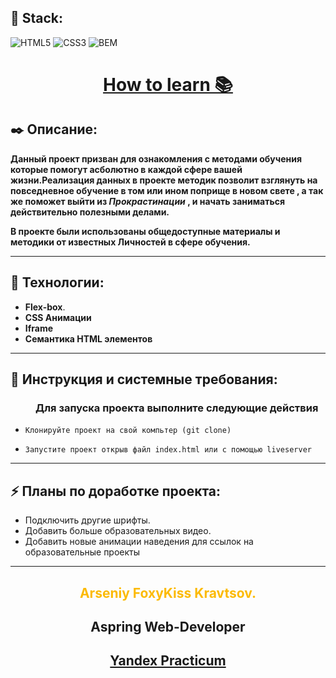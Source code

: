 **<h2>🚀 Stack:</h2>**

![HTML5](https://img.shields.io/badge/-HTML5-000?&logo=HTML5)
![CSS3](https://img.shields.io/badge/-CSS3-000?&logo=CSS3)
![BEM](https://img.shields.io/badge/-BEM-000?&logo=BEM)

 **<h1 align="center"><a href="https://foxykiss.github.io/How-to-learn/">How to learn 📚</a></h1>**

**<h2>✒️ Описание:</h2>**

**Данный проект призван для ознакомления с методами обучения которые помогут асболютно в каждой сфере вашей жизни.Реализация данных в проекте методик позволит взглянуть на повседневное обучение в том или ином поприще в новом свете , а так же поможет выйти из ***Прокрастинации*** , и начать заниматься действительно полезными делами.**

**В проекте были использованы общедоступные материалы и методики от известных Личностей в сфере обучения.**

---

**<h2>🔧 Технологии:</h2>**

- **Flex-box**.
- **CSS Анимации**
- **Iframe**
- **Семантика HTML элементов**

---

**<h2>📘 Инструкция и системные требования:</h2>**
  <h3 style="margin-left: 40px;">Для запуска проекта выполните следующие действия</h3>

-     Клонируйте проект на свой компьтер (git clone)
-     Запустите проект открыв файл index.html или с помощью liveserver

---

**<h2>⚡ Планы по доработке проекта:</h2>**

* Подключить другие шрифты.
* Добавить больше образовательных видео.
* Добавить новые анимации наведения для ссылок на образовательные проекты

---

**<h2 align="center" style="color:#fcba03">Arseniy FoxyKiss Kravtsov.</h2>**
**<h2 align="center">Aspring Web-Developer</h2>**
**<h2 align="center">[Yandex Practicum](https://praktikum.yandex.ru/)</h2>**
